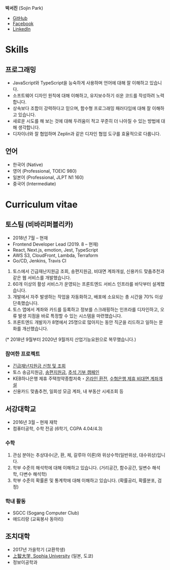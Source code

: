 **박서진** (Sojin Park)

- [GitHub](https://github.com/raon0211)
- [Facebook](https://www.facebook.com/suhjin.park)
- [LinkedIn](https://www.linkedin.com/in/raon0211/)

# Skills

## 프로그래밍

- JavaScript와 TypeScript을 능숙하게 사용하며 언어에 대해 잘 이해하고 있습니다.
- 소프트웨어 디자인 원칙에 대해 이해하고, 유지보수하기 쉬운 코드를 작성하려 노력합니다.
- 상속보다 조합이 강력하다고 믿으며, 함수형 프로그래밍 패러다임에 대해 잘 이해하고 있습니다.
- 새로운 시도를 해 보는 것에 대해 두려움이 적고 꾸준히 더 나아질 수 있는 방법에 대해 생각합니다.
- 디자이너와 잘 협업하며 Zeplin과 같은 디자인 협업 도구를 효율적으로 다룹니다.

## 언어

- 한국어 (Native)
- 영어 (Professional, TOEIC 980)
- 일본어 (Professional, JLPT N1 160)
- 중국어 (Intermediate)

# Curriculum vitae

## 토스팀 (비바리퍼블리카)

- 2018년 7월 – 현재
- Frontend Developer Lead (2019. 8 – 현재)
- React, Next.js, emotion, Jest, TypeScript
- AWS S3, CloudFront, Lambda, Terraform
- Go/CD, Jenkins, Travis CI

1. 토스에서 긴급재난지원금 조회, 송편지원금, 비대면 계좌개설, 신용카드 맞춤추천과 같은 웹 서비스를 개발했습니다.
2. 60개 이상의 활성 서비스가 운영되는 프론트엔드 서비스 인프라를 바닥부터 설계했습니다.
3. 개발에서 자주 발생하는 작업을 자동화하고, 배포에 소요되는 총 시간을 70% 이상 단축했습니다.
4. 토스 앱에서 계좌와 카드를 등록하고 정보를 스크래핑하는 인프라를 디자인하고, 오류 발생 지점을 바로 특정할 수 있는 시스템을 마련했습니다.
5. 프론트엔드 개발자가 8명에서 25명으로 많아지는 동안 직군을 리드하고 일하는 문화를 개선했습니다.

(* 2018년 9월부터 2020년 9월까지 산업기능요원으로 복무했습니다.)

### 참여한 프로젝트

- [긴급재난지원금 신청 및 조회](https://blog.toss.im/2020/05/28/tossteam/culture/disasterfund-behindstory/)
- 토스 송금지원금, [송편지원금](https://blog.toss.im/2019/09/09/newsroom/notice/songpyeon-support-money/), [추석 기부 캠페인](https://blog.toss.im/2020/09/25/newsroom/notice/chuseok-donation/)
- KEB하나은행 제휴 주택청약종합저축・[온라인 환전](https://blog.toss.im/2018/07/09/toss/tips/currency-exchange/), [수협은행 제휴 비대면 계좌개설](https://www.bloter.net/archives/325570)
- 신용카드 맞춤추천, 일회성 모금 계좌, 내 부동산 시세조회 등

## 서강대학교

- 2016년 3월 – 현재 재학
- 컴퓨터공학, 수학 전공 (6학기, CGPA 4.04/4.3)

### 수학
1. 관심 분야는 추상대수(군, 환, 체, 갈루아 이론)와 위상수학(일반위상, 대수위상)입니다.
2. 학부 수준의 해석학에 대해 이해하고 있습니다. (거리공간, 함수공간, 일변수 해석학, 다변수 해석학)
3. 학부 수준의 확률론 및 통계학에 대해 이해하고 있습니다. (확률공리, 확률분포, 검정)


### 학내 활동

- SGCC (Sogang Computer Club)
- 애드리랑 (교육봉사 동아리)

## 조치대학

- 2017년 가을학기 (교환학생)
- [上智大学, Sophia University](https://www.sophia.ac.jp/eng/) (일본, 도쿄)
- 정보이공학과
